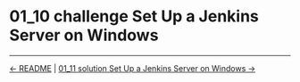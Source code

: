 # 01_10 challenge Set Up a Jenkins Server on Windows

<!-- FooterStart -->
---
[← README](../01_09_manage_tools/README.md) | [01_11 solution Set Up a Jenkins Server on Windows →](../01_11_solution_set_up_a_jenkins_server_on_windows/README.md)
<!-- FooterEnd -->
